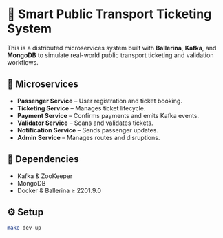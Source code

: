 # 🚌 Smart Public Transport Ticketing System

This is a distributed microservices system built with **Ballerina**, **Kafka**, and **MongoDB** to simulate real-world public transport ticketing and validation workflows.

## 🚀 Microservices
- **Passenger Service** – User registration and ticket booking.
- **Ticketing Service** – Manages ticket lifecycle.
- **Payment Service** – Confirms payments and emits Kafka events.
- **Validator Service** – Scans and validates tickets.
- **Notification Service** – Sends passenger updates.
- **Admin Service** – Manages routes and disruptions.

## 🧩 Dependencies
- Kafka & ZooKeeper
- MongoDB
- Docker & Ballerina ≥ 2201.9.0

## ⚙️ Setup
```bash
make dev-up

